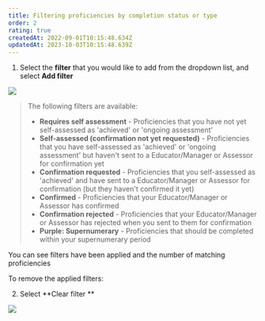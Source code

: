 ```yaml
---
title: Filtering proficiencies by completion status or type
order: 2
rating: true
createdAt: 2022-09-01T10:15:48.634Z
updatedAt: 2023-10-03T10:15:48.639Z
---
```

1. Select the **filter** that you would like to add from the dropdown list, and select **Add filter**

![](/img/l_self-assess-proficiencies_0.png)

> The following filters are available:
>
> * **Requires self assessment** - Proficiencies that you have not yet self-assessed as 'achieved' or 'ongoing assessment'
> * **Self-assessed (confirmation not yet requested)** - Proficiencies that you have self-assessed as 'achieved' or 'ongoing assessment' but haven't sent to a Educator/Manager or Assessor for confirmation yet 
> * **Confirmation requested** - Proficiencies that you self-assessed as 'achieved' and have sent to a Educator/Manager or Assessor for confirmation (but they haven't confirmed it yet)
> * **Confirmed** - Proficiencies that your Educator/Manager or Assessor has confirmed
> * **Confirmation rejected** - Proficiencies that your Educator/Manager or Assessor has rejected when you sent to them for confirmation
> * **Purple: Supernumerary** - Proficiencies that should be completed within your supernumerary period

You can see filters have been applied and the number of matching proficiencies

To remove the applied filters:

2. Select **Clear filter **

![](/img/l_self-assess-proficiencies_0_1.png)